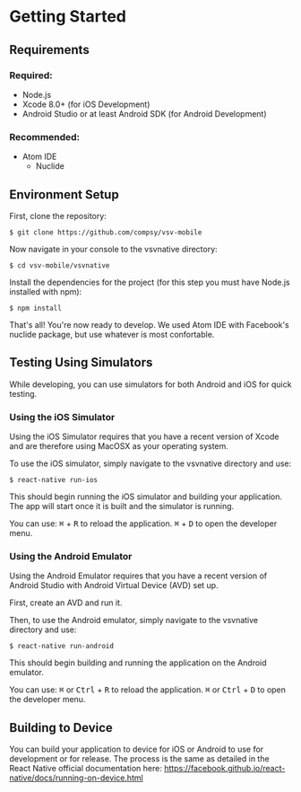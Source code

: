 # Getting Started

## Requirements
### Required:
* Node.js
* Xcode 8.0+ (for iOS Development)
* Android Studio or at least Android SDK (for Android Development)


### Recommended:
* Atom IDE
  * Nuclide

## Environment Setup
First, clone the repository:
```
$ git clone https://github.com/compsy/vsv-mobile
```

Now navigate in your console to the vsvnative directory:
```
$ cd vsv-mobile/vsvnative
```

Install the dependencies for the project (for this step you must have Node.js installed with npm):
```
$ npm install
```

That's all! You're now ready to develop. We used Atom IDE with Facebook's nuclide package, but use whatever is most confortable.

## Testing Using Simulators
While developing, you can use simulators for both Android and iOS for quick testing.

### Using the iOS Simulator
Using the iOS Simulator requires that you have a recent version of Xcode and are therefore using MacOSX as your operating system.

To use the iOS simulator, simply navigate to the vsvnative directory and use:
```
$ react-native run-ios
```

This should begin running the iOS simulator and building your application. The app will start once it is built and the simulator is running.

You can use:
<kbd>⌘</kbd> + <kbd>R</kbd> to reload the application.
<kbd>⌘</kbd> + <kbd>D</kbd> to open the developer menu.

### Using the Android Emulator
Using the Android Emulator requires that you have a recent version of Android Studio with Android Virtual Device (AVD) set up.

First, create an AVD and run it.

Then, to use the Android emulator, simply navigate to the vsvnative directory and use:
```
$ react-native run-android
```

This should begin building and running the application on the Android emulator.

You can use:
<kbd>⌘</kbd> or <kbd>Ctrl</kbd> + <kbd>R</kbd> to reload the application.
<kbd>⌘</kbd> or <kbd>Ctrl</kbd> + <kbd>D</kbd> to open the developer menu.

## Building to Device
You can build your application to device for iOS or Android to use for development or for release. The process is the same as detailed in the React Native official documentation here:
https://facebook.github.io/react-native/docs/running-on-device.html

